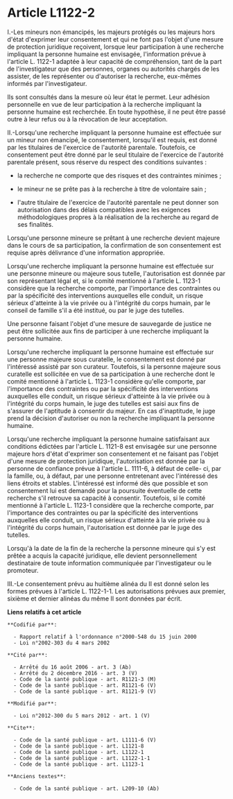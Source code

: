 # Article L1122-2

I.-Les mineurs non émancipés, les majeurs protégés ou les majeurs hors d'état d'exprimer leur consentement et qui ne font pas
l'objet d'une mesure de protection juridique reçoivent, lorsque leur participation à une recherche impliquant la personne
humaine est envisagée, l'information prévue à l'article L. 1122-1 adaptée à leur capacité de compréhension, tant de la part
de l'investigateur que des personnes, organes ou autorités chargés de les assister, de les représenter ou d'autoriser la
recherche, eux-mêmes informés par l'investigateur. 

Ils sont consultés dans la mesure où leur état le permet. Leur adhésion personnelle en vue de leur participation à la
recherche impliquant la personne humaine est recherchée. En toute hypothèse, il ne peut être passé outre à leur refus ou à la
révocation de leur acceptation. 

II.-Lorsqu'une recherche impliquant la personne humaine est effectuée sur un mineur non émancipé, le consentement, lorsqu'il
est requis, est donné par les titulaires de l'exercice de l'autorité parentale. Toutefois, ce consentement peut être donné
par le seul titulaire de l'exercice de l'autorité parentale présent, sous réserve du respect des conditions suivantes :

- la recherche ne comporte que des risques et des contraintes minimes ;

- le mineur ne se prête pas à la recherche à titre de volontaire sain ;

- l'autre titulaire de l'exercice de l'autorité parentale ne peut donner son autorisation dans des délais compatibles avec
les exigences méthodologiques propres à la réalisation de la recherche au regard de ses finalités. 

Lorsqu'une personne mineure se prêtant à une recherche devient majeure dans le cours de sa participation, la confirmation de
son consentement est requise après délivrance d'une information appropriée. 

Lorsqu'une recherche impliquant la personne humaine est effectuée sur une personne mineure ou majeure sous tutelle,
l'autorisation est donnée par son représentant légal et, si le comité mentionné à l'article L. 1123-1 considère que la
recherche comporte, par l'importance des contraintes ou par la spécificité des interventions auxquelles elle conduit, un
risque sérieux d'atteinte à la vie privée ou à l'intégrité du corps humain, par le conseil de famille s'il a été institué, ou
par le juge des tutelles. 

Une personne faisant l'objet d'une mesure de sauvegarde de justice ne peut être sollicitée aux fins de participer à une
recherche impliquant la personne humaine. 

Lorsqu'une recherche impliquant la personne humaine est effectuée sur une personne majeure sous curatelle, le consentement
est donné par l'intéressé assisté par son curateur. Toutefois, si la personne majeure sous curatelle est sollicitée en vue de
sa participation à une recherche dont le comité mentionné à l'article L. 1123-1 considère qu'elle comporte, par l'importance
des contraintes ou par la spécificité des interventions auxquelles elle conduit, un risque sérieux d'atteinte à la vie privée
ou à l'intégrité du corps humain, le juge des tutelles est saisi aux fins de s'assurer de l'aptitude à consentir du majeur.
En cas d'inaptitude, le juge prend la décision d'autoriser ou non la recherche impliquant la personne humaine. 

Lorsqu'une recherche impliquant la personne humaine satisfaisant aux conditions édictées par l'article L. 1121-8 est
envisagée sur une personne majeure hors d'état d'exprimer son consentement et ne faisant pas l'objet d'une mesure de
protection juridique, l'autorisation est donnée par la personne de confiance prévue à l'article L. 1111-6, à défaut de celle-
ci, par la famille, ou, à défaut, par une personne entretenant avec l'intéressé des liens étroits et stables. L'intéressé est
informé dès que possible et son consentement lui est demandé pour la poursuite éventuelle de cette recherche s'il retrouve sa
capacité à consentir. Toutefois, si le comité mentionné à l'article L. 1123-1 considère que la recherche comporte, par
l'importance des contraintes ou par la spécificité des interventions auxquelles elle conduit, un risque sérieux d'atteinte à
la vie privée ou à l'intégrité du corps humain, l'autorisation est donnée par le juge des tutelles. 

Lorsqu'à la date de la fin de la recherche la personne mineure qui s'y est prêtée a acquis la capacité juridique, elle
devient personnellement destinataire de toute information communiquée par l'investigateur ou le promoteur. 

III.-Le consentement prévu au huitième alinéa du II est donné selon les formes prévues à l'article L. 1122-1-1. Les
autorisations prévues aux premier, sixième et dernier alinéas du même II sont données par écrit.

**Liens relatifs à cet article**

	**Codifié par**:

	  - Rapport relatif à l'ordonnance n°2000-548 du 15 juin 2000
	  - Loi n°2002-303 du 4 mars 2002

	**Cité par**:

	  - Arrêté du 16 août 2006 - art. 3 (Ab)
	  - Arrêté du 2 décembre 2016 - art. 3 (V)
	  - Code de la santé publique - art. R1121-3 (M)
	  - Code de la santé publique - art. R1121-6 (V)
	  - Code de la santé publique - art. R1121-9 (V)

	**Modifié par**:

	  - Loi n°2012-300 du 5 mars 2012 - art. 1 (V)

	**Cite**:

	  - Code de la santé publique - art. L1111-6 (V)
	  - Code de la santé publique - art. L1121-8
	  - Code de la santé publique - art. L1122-1
	  - Code de la santé publique - art. L1122-1-1
	  - Code de la santé publique - art. L1123-1

	**Anciens textes**:

	  - Code de la santé publique - art. L209-10 (Ab)
